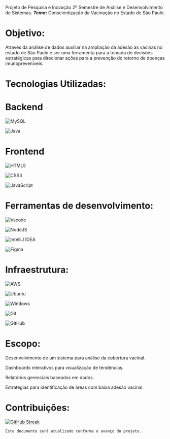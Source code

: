 Projeto de Pesquisa e Inovação 2º Semestre de Análise e Desenvolvimento de Sistemas.
***Tema:*** Conscientização da Vacinação no Estado de São Paulo.

# Objetivo:

Através da análise de dados auxiliar na ampliação da adesão às vacinas no estado de São Paulo e ser uma ferramenta para a tomada de decisões estratégicas para direcionar ações para a prevenção do retorno de doenças imunopreveníveis.

# Tecnologias Utilizadas:

# Backend

![MySQL](https://img.shields.io/badge/MySQL-00000F?style=for-the-badge&logo=mysql&logoColor=white)

![Java](https://img.shields.io/badge/java-%23ED8B00.svg?style=for-the-badge&logo=openjdk&logoColor=white)

# Frontend
![HTML5](https://img.shields.io/badge/HTML5-E34F26?style=for-the-badge&logo=html5&logoColor=white)

![CSS3](https://img.shields.io/badge/CSS3-1572B6?style=for-the-badge&logo=css3&logoColor=white)

![JavaScript](https://img.shields.io/badge/JavaScript-F7DF1E?style=for-the-badge&logo=javascript&logoColor=black)


# Ferramentas de desenvolvimento:

![Vscode](https://img.shields.io/badge/Vscode-007ACC?style=for-the-badge&logo=visual-studio-code&logoColor=white)

![NodeJS](https://img.shields.io/badge/node.js-6DA55F?style=for-the-badge&logo=node.js&logoColor=white)

![IntelliJ IDEA](https://img.shields.io/badge/IntelliJIDEA-000000.svg?style=for-the-badge&logo=intellij-idea&logoColor=white)

![Figma](https://img.shields.io/badge/figma-%23F24E1E.svg?style=for-the-badge&logo=figma&logoColor=white)



# Infraestrutura:

![AWS](https://img.shields.io/badge/AWS-000.svg?style=for-the-badge&logo=amazon-aws&logoColor=white)

![Ubuntu](https://img.shields.io/badge/Ubuntu-35495E?style=for-the-badge&logo=ubuntu&logoColor=2CA5E0)

![Windows](https://img.shields.io/badge/Windows-0078D6?style=for-the-badge&logo=windows&logoColor=white)

![Git](https://img.shields.io/badge/GIT-E44C30?style=for-the-badge&logo=git&logoColor=white)

![GitHub](https://img.shields.io/badge/GitHub-100000?style=for-the-badge&logo=github&logoColor=white)



# Escopo:

Desenvolvimento de um sistema para análise da cobertura vacinal.

Dashboards interativos para visualização de tendências.

Relatórios gerenciais baseados em dados.

Estratégias para identificação de áreas com baixa adesão vacinal.



# Contribuições:

[![GitHub Streak](https://streak-stats.demolab.com/?user=cynthiaangi&theme=bear&background=000&border=30A3DC&dates=FFF)](https://git.io/streak-stats)


```Este documento será atualizado conforme o avanço do projeto.```



